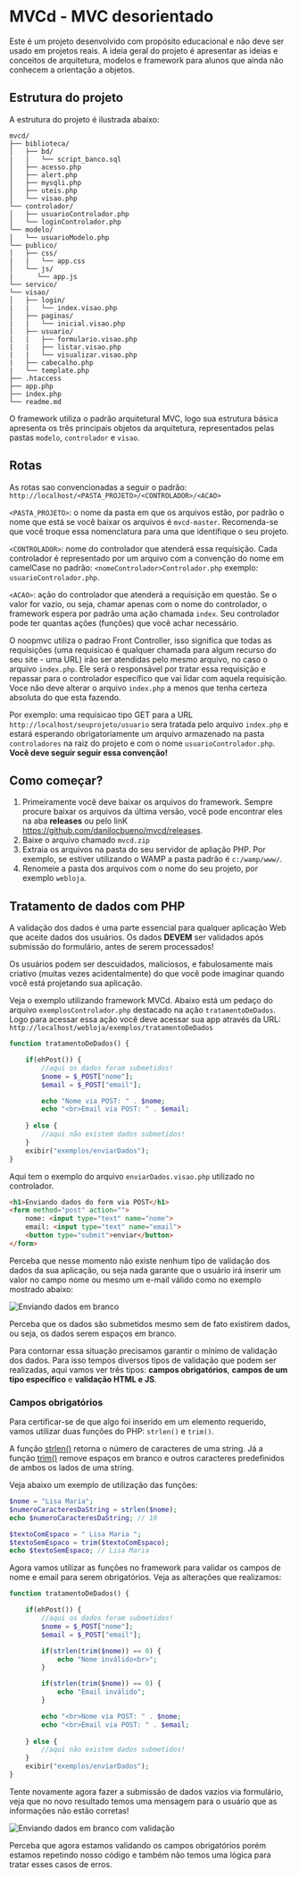 MVCd - MVC desorientado
=======

Este é um projeto desenvolvido com propósito educacional e não deve ser usado em projetos reais. A ideia geral do projeto é apresentar as ideias e conceitos de arquitetura, modelos e framework para alunos que ainda não conhecem a orientação a objetos.
 
## Estrutura do projeto
A estrutura do projeto é ilustrada abaixo:

    mvcd/
    ├── biblioteca/
    │   ├── bd/
    |   |   └── script_banco.sql
    │   ├── acesso.php
    │   ├── alert.php
    │   ├── mysqli.php
    │   ├── uteis.php
    │   └── visao.php
    └── controlador/
    │   ├── usuarioControlador.php
    │   └── loginControlador.php
    └── modelo/
    │   └── usuarioModelo.php
    └── publico/
    │   ├── css/
    |   |   └── app.css
    │   └── js/
    |      └── app.js
    └── servico/
    └── visao/
    │   ├── login/
    |   |   └── index.visao.php
    │   ├── paginas/
    |   |   └── inicial.visao.php
    │   ├── usuario/
    |   |   ├── formulario.visao.php
    |   |   ├── listar.visao.php
    |   |   └── visualizar.visao.php
    |   ├── cabecalho.php
    |   └── template.php
    ├── .htaccess
    ├── app.php
    ├── index.php
    └── readme.md

O framework utiliza o padrão arquitetural MVC, logo sua estrutura básica apresenta os três principais objetos da arquitetura, representados pelas pastas `modelo`, `controlador` e `visao`. 

## Rotas
As rotas sao convencionadas a seguir o padrão:
`http://localhost/<PASTA_PROJETO>/<CONTROLADOR>/<ACAO>`

`<PASTA_PROJETO>`: o nome da pasta em que os arquivos estão, por padrão o nome que está se você baixar os arquivos é `mvcd-master`. Recomenda-se que você troque essa nomenclatura para uma que identifique o seu projeto.

`<CONTROLADOR>`: nome do controlador que atenderá essa requisição. Cada controlador é representado por um arquivo com a convenção do nome em camelCase no padrão: `<nomeControlador>Controlador.php` exemplo: `usuarioControlador.php`.

`<ACAO>`: ação do controlador que atenderá a requisição em questão. Se o valor for vazio, ou seja, chamar apenas com o nome do controlador, o framework espera por padrão uma ação chamada `index`. Seu controlador pode ter quantas ações (funções) que você achar necessário.

O noopmvc utiliza o padrao Front Controller, isso significa que todas as requisições (uma requisicao é qualquer chamada para algum recurso do seu site - uma URL) irão ser atendidas pelo mesmo arquivo, no caso o arquivo `index.php`. Ele será o responsável por tratar essa requisição e repassar para o controlador específico que vai lidar com aquela requisição. Voce não deve alterar o arquivo `index.php` a menos que tenha certeza absoluta do que esta fazendo.

Por exemplo: uma requisicao tipo GET para a URL `http://localhost/seuprojeto/usuario` sera tratada pelo arquivo `index.php` e estará esperando obrigatoriamente um arquivo armazenado na pasta `controladores` na raiz do projeto e com o nome `usuarioControlador.php`. **Você deve seguir seguir essa convenção!**

## Como começar?

1. Primeiramente você deve baixar os arquivos do framework. Sempre procure baixar os arquivos da última versão, você pode encontrar eles na aba **releases** ou pelo linK https://github.com/danilocbueno/mvcd/releases.
2. Baixe o arquivo chamado `mvcd.zip`
3. Extraia os arquivos na pasta do seu servidor de apliação PHP. Por exemplo, se estiver utilizando o WAMP a pasta padrão é `c:/wamp/www/`.
4. Renomeie a pasta dos arquivos com o nome do seu projeto, por exemplo `webloja`.

## Tratamento de dados com PHP

A validação dos dados é uma parte essencial para qualquer aplicação Web que aceite dados dos usuários. Os dados **DEVEM** ser validados após submissão do formulário, antes de serem processados! 

Os usuários podem ser descuidados, maliciosos, e fabulosamente mais criativo (muitas vezes acidentalmente) do que você pode imaginar quando você está projetando sua aplicação.

Veja o exemplo utilizando framework MVCd. Abaixo está um pedaço do arquivo `exemplosControlador.php` destacado na ação `tratamentoDeDados`. Logo para acessar essa ação você deve acessar sua app através da URL: `http://localhost/webloja/exemplos/tratamentoDeDados`

```php
function tratamentoDeDados() {

    if(ehPost()) {
        //aqui os dados foram submetidos!
        $nome = $_POST["nome"];
        $email = $_POST["email"];

        echo "Nome via POST: " . $nome;
        echo "<br>Email via POST: " . $email;
        
    } else {
        //aqui não existem dados submetidos!
    }
    exibir("exemplos/enviarDados");
}
```

Aqui tem o exemplo do arquivo `enviarDados.visao.php` utilizado no controlador.

```html
<h1>Enviando dados do form via POST</h1>
<form method="post" action="">
    nome: <input type="text" name="nome">
    email: <input type="text" name="email">
    <button type="submit">enviar</button>
</form>
```
Perceba que nesse momento não existe nenhum tipo de validação dos dados da sua aplicação, ou seja nada garante que o usuário irá inserir um valor no campo nome ou mesmo um e-mail válido como no exemplo mostrado abaixo:

![Enviando dados em branco](publico/upload/tutorial/tratamentoDados.submissaoDadosVazios.gif)

Perceba que os dados são submetidos mesmo sem de fato existirem dados, ou seja, os dados serem espaços em branco. 

Para contornar essa situação precisamos garantir o mínimo de validação dos dados. Para isso tempos diversos tipos de validação que podem ser realizadas, aqui vamos ver três tipos: **campos obrigatórios**, **campos de um tipo específico** e **validação HTML e JS**.

### Campos obrigatórios
Para certificar-se de que algo foi inserido em um elemento requerido, vamos utilizar duas funções do PHP: `strlen()` e `trim()`.

A função [strlen()](https://www.php.net/manual/pt_BR/function.strlen.php) retorna o número de caracteres de uma string. Já a função [trim()](https://www.php.net/manual/pt_BR/function.trim.php) remove espaços em branco e outros caracteres predefinidos de ambos os lados de uma string.

Veja abaixo um exemplo de utilização das funções:

```php
$nome = "Lisa Maria";
$numeroCaracteresDaString = strlen($nome);
echo $numeroCaracteresDaString; // 10

$textoComEspaco = " Lisa Maria ";
$textoSemEspaco = trim($textoComEspaco);
echo $textoSemEspaco; // Lisa Maria
```
Agora vamos utilizar as funções no framework para validar os campos de nome e email para serem obrigatórios. Veja as alterações que realizamos:

```php
function tratamentoDeDados() {

    if(ehPost()) {
        //aqui os dados foram submetidos!
        $nome = $_POST["nome"];
        $email = $_POST["email"];

        if(strlen(trim($nome)) == 0) {
            echo "Nome inválido<br>";
        }

        if(strlen(trim($nome)) == 0) {
            echo "Email inválido";
        }

        echo "<br>Nome via POST: " . $nome;
        echo "<br>Email via POST: " . $email;
        
    } else {
        //aqui não existem dados submetidos!
    }
    exibir("exemplos/enviarDados");
}
``` 
Tente novamente agora fazer a submissão de dados vazios via formulário, veja que no novo resultado temos uma mensagem para o usuário que as informações não estão corretas!

![Enviando dados em branco com validação](publico/upload/tutorial/tratamentoDados.submissaoDadosVaziosComValidacao.gif)

Perceba que agora estamos validando os campos obrigatórios porém estamos repetindo nosso código e também não temos uma lógica para tratar esses casos de erros.